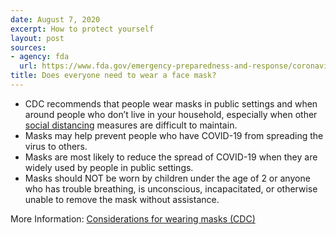 ```yaml
---
date: August 7, 2020
excerpt: How to protect yourself
layout: post
sources:
- agency: fda
  url: https://www.fda.gov/emergency-preparedness-and-response/coronavirus-disease-2019-covid-19/covid-19-frequently-asked-questions
title: Does everyone need to wear a face mask?
---
```


- CDC recommends that people wear masks in public settings and when around people who don’t live in your household, especially when other [social distancing](https://www.cdc.gov/coronavirus/2019-ncov/prevent-getting-sick/social-distancing.html) measures are difficult to maintain.
- Masks may help prevent people who have COVID-19 from spreading the virus to others.
- Masks are most likely to reduce the spread of COVID-19 when they are widely used by people in public settings.
- Masks should NOT be worn by children under the age of 2 or anyone who has trouble breathing, is unconscious, incapacitated, or otherwise unable to remove the mask without assistance.

More Information: [Considerations for wearing masks (CDC)](https://www.cdc.gov/coronavirus/2019-ncov/prevent-getting-sick/cloth-face-cover-guidance.html)
